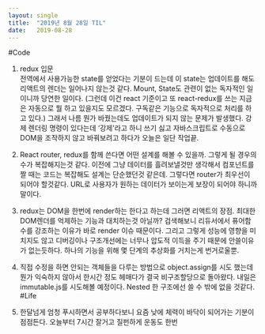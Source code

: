 ```yaml
---
layout:	single
title:	"2019년 8월 28일 TIL"
date:	2019-08-28
---
```


  #Code

1. redux 입문  
전역에서 사용가능한 state를 얻었다는 기분이 드는데 이 state는 업데이트를 해도 리액트의 렌더는 일어나지 않는것 같다. Mount, State도 관련이 없는 독자적인 일이니까 당연한 일이다. (그런데 이건 react 기준이고 또 react-redux를 쓰는 지금은 자동으로 뭘 하고 있을지도 모르겠다. 구독같은 기능으로 독자적으로 처리를 하고 있다.) 그래서 나름 뭔가 바꿨는데도 업데이트가 되지 않는 문제가 발생했다. 강제 렌더링 명령이 있다는데 ‘강제'라고 하니 쓰기 싫고 자바스크립트로 수동으로 DOM을 조작하지 않고 바꿔보려고 하다가 오늘은 일단 작업끝.
2. React router, redux를 함께 쓴다면 어떤 설계를 해볼 수 있을까. 그렇게 될 경우의 수가 복잡해지는것 같다. 이전에 그냥 데이터를 흘려보낼것만 생각해서 컴포넌트를 짤 때는 코드는 복잡해도 설계는 단순했던것 같은데. 그렇다면 router가 최우선이 되어야 할것같다. URL로 사용자가 원하는 데이터가 보이는게 보장이 되어야 하니까 말이다.
3. redux는 DOM을 한번에 render하는 한다고 하는데 그러면 리액트의 장점. 최대한 DOM렌더를 억제하는 기능과 대치하는것 아닐까? 검색해보니 리듀서에서 퓨어함수를 강조하는 이유가 바로 render 이슈 때문이다. 그리고 그렇게 성능에 영향을 미치지도 않고 디버깅이나 구조개선에는 너무나 압도적 이득을 주기 때문에 안쓸이유가 없는듯하다. 하나의 기능을 위해 몇 단계의 추상화를 거치는게 번거로울뿐.
4. 직접 수정을 하면 안되는 객체들을 다루는 방법으로 object.assign를 시도 했는데 뭔가 익숙하지 않아서 한시간 정도 헤매다가 결국 비구조할당으로 돌아왔다. 내일은 immutable.js를 시도해볼 예정이다. Nested 한 구조에선 쓸 수 밖에 없을 것같다.
#Life

1. 한달넘게 엄청 푸시하면서 공부하다보니 요즘 낮에 체력이 바닥이 되어가는 기분이 점점든다. 오늘부터 7시간 잘거고 질펀하게 운동도 한번
  